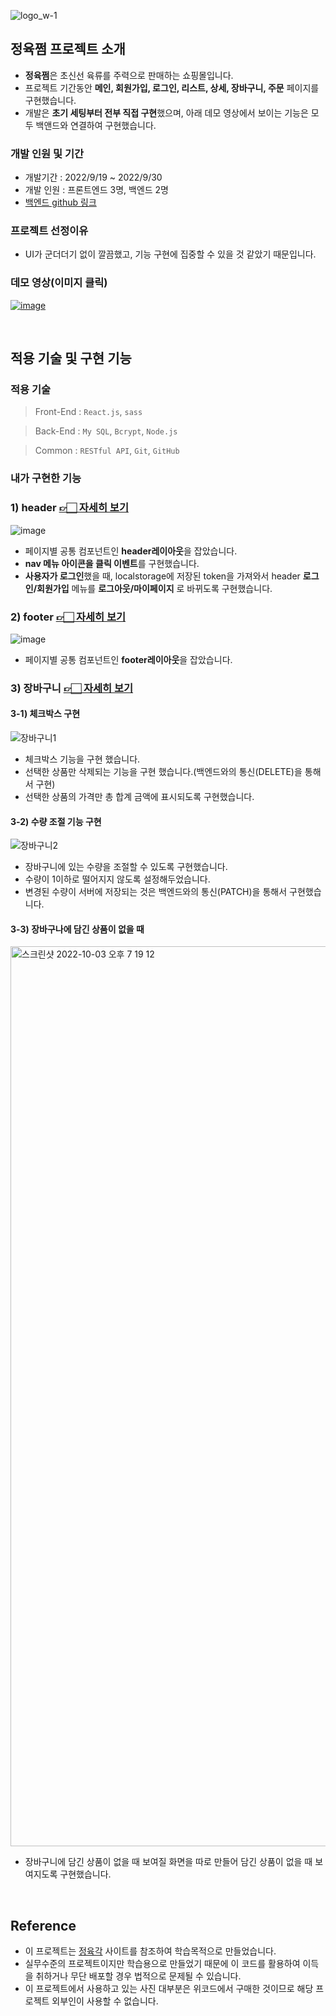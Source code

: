 ![logo_w-1](https://user-images.githubusercontent.com/67556491/193203493-632c4b7a-b06b-4e8f-b306-dec380bb4b5b.png)


## 정육쩜 **프로젝트 소개**

- **정육쩜**은 초신선 육류를 주력으로 판매하는 쇼핑몰입니다. 
- 프로젝트 기간동안 **메인, 회원가입, 로그인, 리스트, 상세, 장바구니, 주문** 페이지를 구현했습니다.
- 개발은 **초기 세팅부터 전부 직접 구현**했으며, 아래 데모 영상에서 보이는 기능은 모두 백앤드와 연결하여 구현했습니다. 

### **개발 인원 및 기간**

- 개발기간 : 2022/9/19 ~ 2022/9/30
- 개발 인원 : 프론트엔드 3명, 백엔드 2명
- [백엔드 github 링크](https://github.com/wecode-bootcamp-korea/37-1st-jeong6-jjeom-backend)

### **프로젝트 선정이유**

- UI가 군더더기 없이 깔끔했고, 기능 구현에 집중할 수 있을 것 같았기 때문입니다. 

### **데모 영상(이미지 클릭)**
[![image](https://user-images.githubusercontent.com/67556491/193550184-64c1ae8b-c644-45ea-9abd-33d29eb8f036.gif)](https://youtu.be/NzY8gplL_xM)


<br> 

## **적용 기술 및 구현 기능**

### **적용 기술**

> Front-End : `React.js`, `sass`

> Back-End : `My SQL`, `Bcrypt`, `Node.js` 

> Common :  `RESTful API`, `Git`, `GitHub`


### **내가 구현한 기능**

### 1) header [👉🏻 자세히 보기](https://github.com/ahn-sujin/37-1st-jeong6-jjeom-frontend/tree/master/src/components/Header)
![image](https://user-images.githubusercontent.com/67556491/193551784-9fc59d4a-7f43-4edd-ad0e-3f259f179954.gif)

- 페이지별 공통 컴포넌트인 **header레이아웃**을 잡았습니다.
- **nav 메뉴 아이콘을 클릭 이벤트**를 구현했습니다.
- **사용자가 로그인**했을 때, localstorage에 저장된 token을 가져와서 header **로그인/회원가입** 메뉴를 **로그아웃/마이페이지** 로 바뀌도록 구현했습니다.



### 2) footer [👉🏻 자세히 보기](https://github.com/ahn-sujin/37-1st-jeong6-jjeom-frontend/tree/master/src/components/Footer)
![image](https://user-images.githubusercontent.com/67556491/193551250-79229c45-b088-4844-aeeb-492d090e33a4.png)

- 페이지별 공통 컴포넌트인 **footer레이아웃**을 잡았습니다.


### 3) 장바구니 [👉🏻 자세히 보기](https://github.com/ahn-sujin/37-1st-jeong6-jjeom-frontend/tree/master/src/pages/Cart)

#### 3-1) 체크박스 구현

![장바구니1](https://user-images.githubusercontent.com/67556491/193556592-c37a7851-56de-428d-a80d-cff8cc7efff4.gif)


- 체크박스 기능을 구현 했습니다.
- 선택한 상품만 삭제되는 기능을 구현 했습니다.(백엔드와의 통신(DELETE)을 통해서 구현)
- 선택한 상품의 가격만 총 합계 금액에 표시되도록 구현했습니다.

#### 3-2) 수량 조절 기능 구현
![장바구니2](https://user-images.githubusercontent.com/67556491/193556611-7dc566c1-8e4f-4a19-aad9-a521219dfb02.gif)


- 장바구니에 있는 수량을 조절할 수 있도록 구현했습니다.
- 수량이 1이하로 떨어지지 않도록 설정해두었습니다.
- 변경된 수량이 서버에 저장되는 것은 백엔드와의 통신(PATCH)을 통해서 구현했습니다.


#### 3-3) 장바구나에 담긴 상품이 없을 때
<img width="1440" alt="스크린샷 2022-10-03 오후 7 19 12" src="https://user-images.githubusercontent.com/67556491/193555961-d12a4337-4855-4049-a57a-962f359577f0.png">

- 장바구니에 담긴 상품이 없을 때 보여질 화면을 따로 만들어 담긴 상품이 없을 때 보여지도록 구현했습니다. 

<br>

## **Reference**

- 이 프로젝트는 [정육각](https://www.jeongyookgak.com/index) 사이트를 참조하여 학습목적으로 만들었습니다.
- 실무수준의 프로젝트이지만 학습용으로 만들었기 때문에 이 코드를 활용하여 이득을 취하거나 무단 배포할 경우 법적으로 문제될 수 있습니다.
- 이 프로젝트에서 사용하고 있는 사진 대부분은 위코드에서 구매한 것이므로 해당 프로젝트 외부인이 사용할 수 없습니다.
